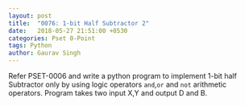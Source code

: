 ```yaml
---
layout: post
title:  "0076: 1-bit Half Subtractor 2"
date:   2018-05-27 21:51:00 +0530
categories: Pset 0-Point
tags: Python
author: Gaurav Singh
---
```


Refer PSET-0006 and write a python program to implement 1-bit half Subtractor only by using logic operators `and`,`or` and `not` arithmetic operators. Program takes two input X,Y and output D and B.
